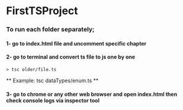 # FirstTSProject

### To run each folder separately;
#### 1- go to index.html file and uncomment specific chapter  
#### 2- go to terminal and convert ts file to js one by one
```
> tsc older/file.ts 
```
** Example: tsc dataTypes/enum.ts **

#### 3- go to chrome or any other web browser and open index.html then check console logs via inspector tool


